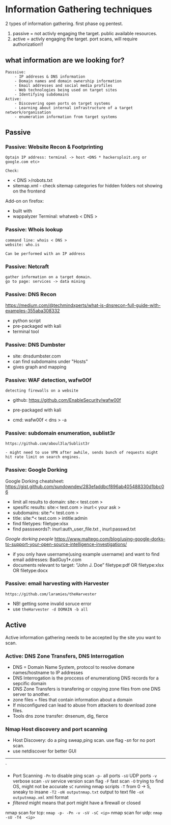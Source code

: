 # Information Gathering techniques

2 types of information gathering.
first phase og pentest.

1.  passive = not activly engaging the target. public available resources.
2.  active = activly engaging the target. port scans, will require authorization!!

## what information are we looking for?

    Passsive:
        - IP addreses & DNS information
        - Domain names and domain ownership information
        - Email addresses and social media profiles
        - Web technologies being used on target sites
        - Identifying subdomains
    Active:
        - Discovering open ports on target systems
        - Learning about internal infrastructure of a target network/organisation
        - enumeration information from target systems

## Passive

### Passive: Website Recon & Footprinting

    Optain IP address: terminal -> host <DNS * hackersploit.org or google.com etc>

    Check:

- < DNS >/robots.txt
- sitemap.xml - check sitemap categories for hidden folders not showing on the frontend

Add-on on firefox:

- built with
- wappalyzer
  Terminal: whatweb < DNS >

### Passive: Whois lookup

    command line: whois < DNS >
    website: who.is

    Can be performed with an IP address

### Passive: Netcraft

    gather information on a target domain.
    go to page: services -> data mining

### Passive: DNS Recon

https://medium.com/@techmindxperts/what-is-dnsrecon-full-guide-with-examples-355aba308332

- python script
- pre-packaged with kali
- terminal tool

### Passive: DNS Dumbster

- site: dnsdumbster.com
- can find subdomains under "Hosts"
- gives graph and mapping

### Passive: WAF detection, wafw00f

    detecting firewalls on a website

- github: https://github.com/EnableSecurity/wafw00f

- pre-packaged with kali

- cmd: wafw00f < dns > -a

### Passive: subdomain enumeration, sublist3r

    https://github.com/aboul3la/Sublist3r

    - might need to use VPN after awhile, sends bunch of requests might hit rate limit on search engines.

### Passive: Google Dorking

Google Dorking cheatsheet: https://gist.github.com/sundowndev/283efaddbcf896ab405488330d1bbc06

- limit all results to domain: site:< test.com >
- spesific results: site:< test.com > inurl:< your ask >
- subdomains: site:\*< test.com >
- title: site:\*< test.com > intitle:admin
- find filetypes: filetype:xlsx
- find passswords?: inurl:auth_user_file.txt , inurl:passwd.txt

_Google dorking people_
https://www.maltego.com/blog/using-google-dorks-to-support-your-open-source-intelligence-investigations/

- if you only have username(using example username) and want to find email addresses: BadGuy1\*.com
- documents relevant to target: “John J. Doe” filetype:pdf OR filetype:xlsx OR filetype:docx

### Passive: email harvesting with Harvester

    https://github.com/laramies/theHarvester

- NB! getting some invalid soruce error
- use `theHarvester -d DOMAIN -b all`

## Active

Active information gathering needs to be accepted by the site you want to scan.

### Active: DNS Zone Transfers, DNS Interrogation

- DNS = Domain Name System, protocol to resolve domane names/hostname to IP addresses
- DNS Interrogation is the proccess of enumerationg DNS records for a sepcific domain
- DNS Zone Transfers is transfering or copying zone files from one DNS server to another.
- zone files = files that contain information about a domain
- If misconfigured can lead to abuse from attackers to download zone files.
- Tools dns zone transfer: dnsenum, dig, fierce

### Nmap Host discovery and port scanning

- Host Discovery: do a ping sweap,ping scan. use flag _-sn_ for no port scan.
- use netdiscover for better GUI

---

`

- Port Scanning
  `-Pn` to disable ping scan
  `-p-` all ports
  `-sU` UDP ports
  `-v` verbose scan
  `-sV` service version scan flag
  `-F` fast scan
  `-O` trying to find OS, might not be accurate
  `sC` running nmap scripts
  `-T` from 0 -> 5, sneaky to insane `-T2`
  `-oN outputnmap.txt` output to text file
  `-oX outputnmap.xml` xml format
- _filtered_ might means that port might have a firewall or closed

nmap scan for tcp: `nmap -p- -Pn -v -sV -sC <ip>`
nmap scan for udp: `nmap -sU -T4  <ip>`
